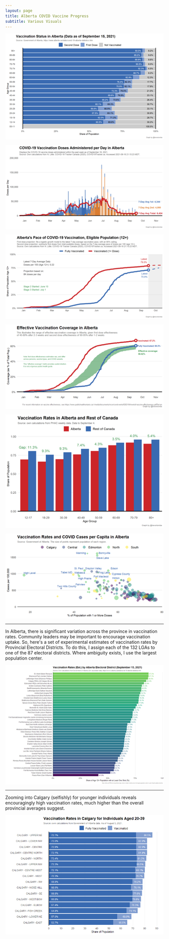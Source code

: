 ```yaml
---
layout: page
title: Alberta COVID Vaccine Progress
subtitle: Various Visuals
---
```


![](Plots/demo_plot_bar_ab.png)

![](Plots/pace_AB.png)

![](Plots/pace_national_projection_logistic_ab.png)

![](Plots/plot_effective_alberta.png)

![](Plots/plot_alberta_compare.png)

![](Plots/plot_vax_cases_alberta.png)

---

In Alberta, there is significant variation across the province in vaccination rates. Community leaders may be important to encourage vaccination uptake. So, here's a set of experimental estimates of vaccination rates by Provincial Electoral Districts. To do this, I assign each of the 132 LGAs to one of the 87 electoral districts. Where ambiguity exists, I use the largest population center.

![](Plots/AlbertaPED.png)

---

Zooming into Calgary (selfishly) for younger individuals reveals encouragingly high vaccination rates, much higher than the overall provincial averages suggest.

![](Plots/plot_yyc.png)
